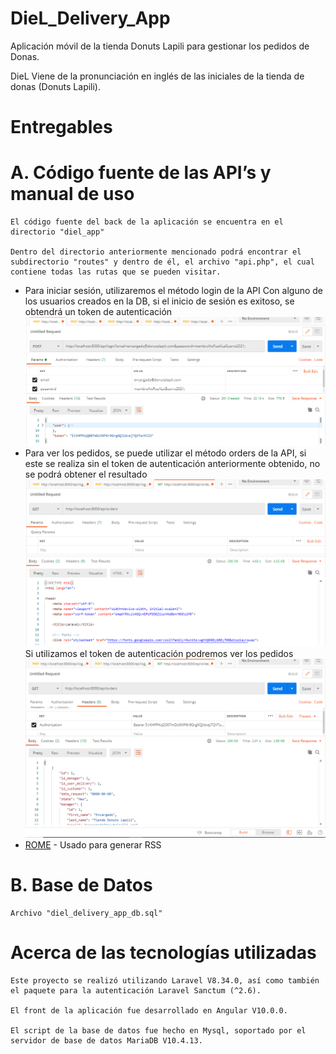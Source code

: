 # DieL_Delivery_App
Aplicación móvil de la tienda Donuts Lapili para gestionar los pedidos de Donas.

DieL Viene de la pronunciación en inglés de las iniciales de la tienda de donas (Donuts Lapili).

# Entregables

# A. Código fuente de las API’s y manual de uso

	El código fuente del back de la aplicación se encuentra en el directorio "diel_app"

	Dentro del directorio anteriormente mencionado podrá encontrar el subdirectorio "routes" y dentro de él, el archivo "api.php", el cual contiene todas las rutas que se pueden visitar.
	
* Para iniciar sesión, utilizaremos el método login de la API Con alguno de los usuarios creados en la DB, si el inicio de sesión es exitoso, se obtendrá un token de autenticación
 ![alt text](https://github.com/hectorfabiopv/DieL_Delivery_App/blob/main/inicio_Sesion.PNG)
* Para ver los pedidos, se puede utilizar el método orders de la API, si este se realiza sin el token de autenticación anteriormente obtenido, no se podrá obtener el resultado
 ![alt text](https://github.com/hectorfabiopv/DieL_Delivery_App/blob/main/sin_Inicio_Sesion.PNG)
 Si utilizamos el token de autenticación podremos ver los pedidos
 ![alt text](https://github.com/hectorfabiopv/DieL_Delivery_App/blob/main/con_Inicio_Sesion.PNG)
* [ROME](https://rometools.github.io/rome/) - Usado para generar RSS

# B. Base de Datos

	Archivo "diel_delivery_app_db.sql"


# Acerca de las tecnologías utilizadas

	Este proyecto se realizó utilizando Laravel V8.34.0, así como también el paquete para la autenticación Laravel Sanctum (^2.6).

	El front de la aplicación fue desarrollado en Angular V10.0.0.

	El script de la base de datos fue hecho en Mysql, soportado por el servidor de base de datos MariaDB V10.4.13.
